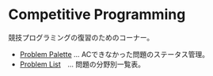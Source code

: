 # Competitive Programming

競技プログラミングの復習のためのコーナー。

- [Problem Palette](https://github.com/users/takahironakamori/projects/9/views/1) ... ACできなかった問題のステータス管理。
- [Problem List](https://github.com/takahironakamori/competitive_programming/tree/main/problem-list)　... 問題の分野別一覧表。

&nbsp;
